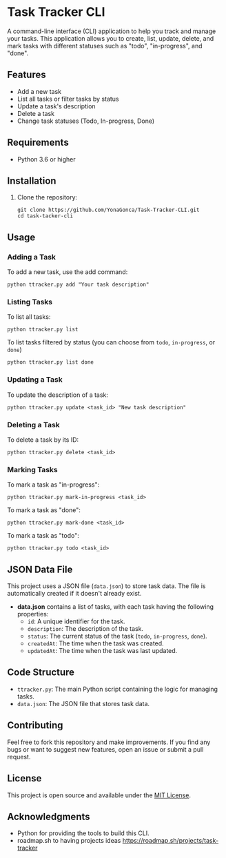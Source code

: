 # Task Tracker CLI

A command-line interface (CLI) application to help you track and manage your tasks. This application allows you to create, list, update, delete, and mark tasks with different statuses such as "todo", "in-progress", and "done".

## Features

- Add a new task
- List all tasks or filter tasks by status
- Update a task's description
- Delete a task
- Change task statuses (Todo, In-progress, Done)

## Requirements

- Python 3.6 or higher

## Installation

1. Clone the repository:

   ```
   git clone https://github.com/YonaGonca/Task-Tracker-CLI.git
   cd task-tacker-cli
    ```

## Usage

### Adding a Task

To add a new task, use the add command:

```
python ttracker.py add "Your task description"
```

### Listing Tasks

To list all tasks:

```
python ttracker.py list
```

To list tasks filtered by status (you can choose from `todo`, `in-progress`, or `done`)

```
python ttracker.py list done
```

### Updating a Task

To update the description of a task:

```
python ttracker.py update <task_id> "New task description"
```

### Deleting a Task

To delete a task by its ID:

```
python ttracker.py delete <task_id>
```

### Marking Tasks

To mark a task as "in-progress":

```
python ttracker.py mark-in-progress <task_id>
```

To mark a task as "done":

```
python ttracker.py mark-done <task_id>
```

To mark a task as "todo":

```
python ttracker.py todo <task_id>
```

## JSON Data File

This project uses a JSON file (`data.json`) to store task data. The file is automatically created if it doesn't already exist.

- **data.json** contains a list of tasks, with each task having the following properties:
  - `id`: A unique identifier for the task.
  - `description`: The description of the task.
  - `status`: The current status of the task (`todo`, `in-progress`, `done`).
  - `createdAt`: The time when the task was created.
  - `updatedAt`: The time when the task was last updated.

## Code Structure

- `ttracker.py`: The main Python script containing the logic for managing tasks.
- `data.json`: The JSON file that stores task data.

## Contributing

Feel free to fork this repository and make improvements. If you find any bugs or want to suggest new features, open an issue or submit a pull request.

## License

This project is open source and available under the [MIT License](LICENSE).

## Acknowledgments

- Python for providing the tools to build this CLI.
- roadmap.sh to having projects ideas https://roadmap.sh/projects/task-tracker


